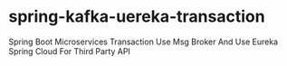 # spring-kafka-uereka-transaction
Spring Boot Microservices Transaction Use Msg Broker And Use Eureka Spring Cloud For Third Party API 
